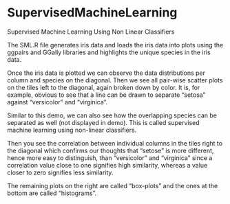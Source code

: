 # SupervisedMachineLearning
Supervised Machine Learning Using Non Linear Classifiers

The SML.R file generates iris data and loads the iris data into plots using the ggpairs and GGally libraries and highlights the unique species in the iris data.

Once the iris data is plotted we can observe the data distributions per column and species on the diagonal. Then we see  all pair-wise scatter plots on the tiles left to the diagonal, again broken down by color. It is, for example, obvious to see that a line can be drawn to separate “setosa” against “versicolor” and “virginica”. 

Similar to this demo, we can also see how the overlapping species can be separated as well (not displayed in demo). This is called supervised machine learning using non-linear classifiers.

Then you see the correlation between individual columns in the tiles right to the diagonal which confirms our thoughts that “setose” is more different, hence more easy to distinguish, than “versicolor” and “virginica” since a correlation value close to one signifies high similarity, whereas a value closer to zero signifies less similarity. 

The remaining plots on the right are called “box-plots” and the ones at the bottom are called “histograms”.
